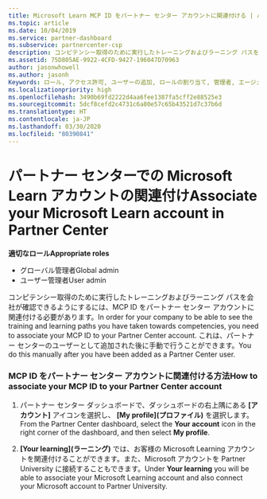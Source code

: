 ```yaml
---
title: Microsoft Learn MCP ID をパートナー センター アカウントに関連付ける | パートナー センター
ms.topic: article
ms.date: 10/04/2019
ms.service: partner-dashboard
ms.subservice: partnercenter-csp
description: コンピテンシー取得のために実行したトレーニングおよびラーニング パスを会社が確認できるように、MCP ID をパートナー センター アカウントに関連付ける方法について説明します。
ms.assetid: 75D805AE-9922-4CFD-9427-196047D70963
author: jasonwhowell
ms.author: jasonh
Keywords: ロール, アクセス許可, ユーザーの追加, ロールの割り当て, 管理者, エージェント, MCP ID, Microsoft Learn
ms.localizationpriority: high
ms.openlocfilehash: 3490b69fd2222d4aa6fee1387fa5cff2e88525e3
ms.sourcegitcommit: 5dcf8cefd2c4731c6a80e57c65b43521d7c37b6d
ms.translationtype: HT
ms.contentlocale: ja-JP
ms.lasthandoff: 03/30/2020
ms.locfileid: "80390841"
---
```

# <a name="associate-your-microsoft-learn-account-in-partner-center"></a><span data-ttu-id="cb20c-104">パートナー センターでの Microsoft Learn アカウントの関連付け</span><span class="sxs-lookup"><span data-stu-id="cb20c-104">Associate your Microsoft Learn account in Partner Center</span></span>

<span data-ttu-id="cb20c-105">**適切なロール**</span><span class="sxs-lookup"><span data-stu-id="cb20c-105">**Appropriate roles**</span></span>
-   <span data-ttu-id="cb20c-106">グローバル管理者</span><span class="sxs-lookup"><span data-stu-id="cb20c-106">Global admin</span></span>
-   <span data-ttu-id="cb20c-107">ユーザー管理者</span><span class="sxs-lookup"><span data-stu-id="cb20c-107">User admin</span></span>

<span data-ttu-id="cb20c-108">コンピテンシー取得のために実行したトレーニングおよびラーニング パスを会社が確認できるようにするには、MCP ID をパートナー センター アカウントに関連付ける必要があります。</span><span class="sxs-lookup"><span data-stu-id="cb20c-108">In order for your company to be able to see the training and learning paths you have taken towards competencies, you need to associate your MCP ID to your Partner Center account.</span></span> <span data-ttu-id="cb20c-109">これは、パートナー センターのユーザーとして追加された後に手動で行うことができます。</span><span class="sxs-lookup"><span data-stu-id="cb20c-109">You do this manually after you have been added as a Partner Center user.</span></span>

### <a name="how-to-associate-your-mcp-id-to-your-partner-center-account"></a><span data-ttu-id="cb20c-110">MCP ID をパートナー センター アカウントに関連付ける方法</span><span class="sxs-lookup"><span data-stu-id="cb20c-110">How to associate your MCP ID to your Partner Center account</span></span>

1. <span data-ttu-id="cb20c-111">パートナー センター ダッシュボードで、ダッシュボードの右上隅にある **[アカウント]** アイコンを選択し、 **[My profile]\(プロファイル\)** を選択します。</span><span class="sxs-lookup"><span data-stu-id="cb20c-111">From the Partner Center dashboard, select the **Your account** icon in the right corner of the dashboard, and then select **My profile**.</span></span>

2. <span data-ttu-id="cb20c-112">**[Your learning]\(ラーニング\)** では、お客様の Microsoft Learning アカウントを関連付けることができます。また、Microsoft アカウントを Partner University に接続することもできます。</span><span class="sxs-lookup"><span data-stu-id="cb20c-112">Under **Your learning** you will be able to associate your Microsoft Learning account and also connect your Microsoft account to Partner University.</span></span>

